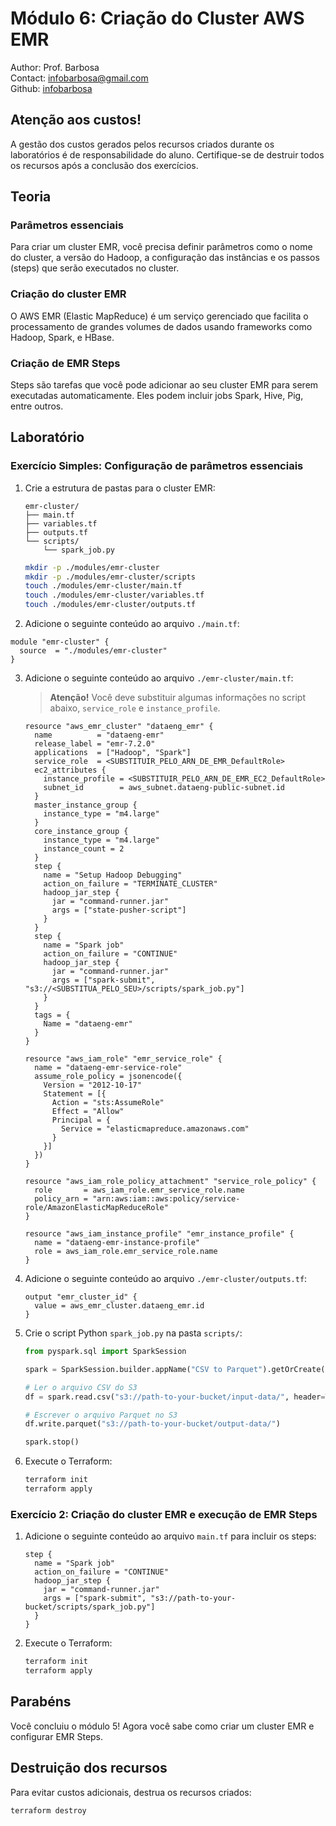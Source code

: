 # Módulo 6: Criação do Cluster AWS EMR

Author: Prof. Barbosa  
Contact: infobarbosa@gmail.com  
Github: [infobarbosa](https://github.com/infobarbosa)

## Atenção aos custos!
A gestão dos custos gerados pelos recursos criados durante os laboratórios é de responsabilidade do aluno. Certifique-se de destruir todos os recursos após a conclusão dos exercícios.

## Teoria

### Parâmetros essenciais
Para criar um cluster EMR, você precisa definir parâmetros como o nome do cluster, a versão do Hadoop, a configuração das instâncias e os passos (steps) que serão executados no cluster.

### Criação do cluster EMR
O AWS EMR (Elastic MapReduce) é um serviço gerenciado que facilita o processamento de grandes volumes de dados usando frameworks como Hadoop, Spark, e HBase.

### Criação de EMR Steps
Steps são tarefas que você pode adicionar ao seu cluster EMR para serem executadas automaticamente. Eles podem incluir jobs Spark, Hive, Pig, entre outros.

## Laboratório

### Exercício Simples: Configuração de parâmetros essenciais

1. Crie a estrutura de pastas para o cluster EMR:
    ```
    emr-cluster/
    ├── main.tf
    ├── variables.tf
    ├── outputs.tf
    └── scripts/
        └── spark_job.py
    ```

    ```sh
    mkdir -p ./modules/emr-cluster
    mkdir -p ./modules/emr-cluster/scripts
    touch ./modules/emr-cluster/main.tf
    touch ./modules/emr-cluster/variables.tf
    touch ./modules/emr-cluster/outputs.tf
    ```

2. Adicione o seguinte conteúdo ao arquivo `./main.tf`:
  ```hcl
  module "emr-cluster" {
    source  = "./modules/emr-cluster"
  }
  ```
3. Adicione o seguinte conteúdo ao arquivo `./emr-cluster/main.tf`:
    > **Atenção!** Você deve substituir algumas informações no script abaixo, `service_role` e `instance_profile`.

    ```hcl
    resource "aws_emr_cluster" "dataeng_emr" {
      name          = "dataeng-emr"
      release_label = "emr-7.2.0"
      applications  = ["Hadoop", "Spark"]
      service_role  = <SUBSTITUIR_PELO_ARN_DE_EMR_DefaultRole>
      ec2_attributes {
        instance_profile = <SUBSTITUIR_PELO_ARN_DE_EMR_EC2_DefaultRole>
        subnet_id        = aws_subnet.dataeng-public-subnet.id
      }
      master_instance_group {
        instance_type = "m4.large"
      }
      core_instance_group {
        instance_type = "m4.large"
        instance_count = 2
      }
      step {
        name = "Setup Hadoop Debugging"
        action_on_failure = "TERMINATE_CLUSTER"
        hadoop_jar_step {
          jar = "command-runner.jar"
          args = ["state-pusher-script"]
        }
      }
      step {
        name = "Spark job"
        action_on_failure = "CONTINUE"
        hadoop_jar_step {
          jar = "command-runner.jar"
          args = ["spark-submit", "s3://<SUBSTITUA_PELO_SEU>/scripts/spark_job.py"]
        }
      }
      tags = {
        Name = "dataeng-emr"
      }
    }

    resource "aws_iam_role" "emr_service_role" {
      name = "dataeng-emr-service-role"
      assume_role_policy = jsonencode({
        Version = "2012-10-17"
        Statement = [{
          Action = "sts:AssumeRole"
          Effect = "Allow"
          Principal = {
            Service = "elasticmapreduce.amazonaws.com"
          }
        }]
      })
    }

    resource "aws_iam_role_policy_attachment" "service_role_policy" {
      role       = aws_iam_role.emr_service_role.name
      policy_arn = "arn:aws:iam::aws:policy/service-role/AmazonElasticMapReduceRole"
    }

    resource "aws_iam_instance_profile" "emr_instance_profile" {
      name = "dataeng-emr-instance-profile"
      role = aws_iam_role.emr_service_role.name
    }
    ```

3. Adicione o seguinte conteúdo ao arquivo `./emr-cluster/outputs.tf`:
    ```hcl
    output "emr_cluster_id" {
      value = aws_emr_cluster.dataeng_emr.id
    }
    ```

5. Crie o script Python `spark_job.py` na pasta `scripts/`:
    ```python
    from pyspark.sql import SparkSession

    spark = SparkSession.builder.appName("CSV to Parquet").getOrCreate()

    # Ler o arquivo CSV do S3
    df = spark.read.csv("s3://path-to-your-bucket/input-data/", header=True, inferSchema=True)

    # Escrever o arquivo Parquet no S3
    df.write.parquet("s3://path-to-your-bucket/output-data/")

    spark.stop()
    ```

6. Execute o Terraform:
    ```sh
    terraform init
    terraform apply
    ```

### Exercício 2: Criação do cluster EMR e execução de EMR Steps

1. Adicione o seguinte conteúdo ao arquivo `main.tf` para incluir os steps:
    ```hcl
    step {
      name = "Spark job"
      action_on_failure = "CONTINUE"
      hadoop_jar_step {
        jar = "command-runner.jar"
        args = ["spark-submit", "s3://path-to-your-bucket/scripts/spark_job.py"]
      }
    }
    ```

2. Execute o Terraform:
    ```sh
    terraform init
    terraform apply
    ```

## Parabéns
Você concluiu o módulo 5! Agora você sabe como criar um cluster EMR e configurar EMR Steps.

## Destruição dos recursos
Para evitar custos adicionais, destrua os recursos criados:
```sh
terraform destroy